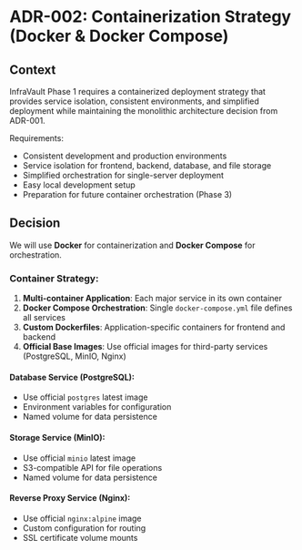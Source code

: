 # ADR-002: Containerization Strategy (Docker & Docker Compose)

## Context
InfraVault Phase 1 requires a containerized deployment strategy that provides service isolation, consistent environments, and simplified deployment while maintaining the monolithic architecture decision from ADR-001.

Requirements:
- Consistent development and production environments
- Service isolation for frontend, backend, database, and file storage
- Simplified orchestration for single-server deployment
- Easy local development setup
- Preparation for future container orchestration (Phase 3)

## Decision
We will use **Docker** for containerization and **Docker Compose** for orchestration.

### Container Strategy:
1. **Multi-container Application**: Each major service in its own container
2. **Docker Compose Orchestration**: Single `docker-compose.yml` file defines all services
3. **Custom Dockerfiles**: Application-specific containers for frontend and backend
4. **Official Base Images**: Use official images for third-party services (PostgreSQL, MinIO, Nginx)

#### Database Service (PostgreSQL):
- Use official `postgres` latest image
- Environment variables for configuration
- Named volume for data persistence

#### Storage Service (MinIO):
- Use official `minio` latest image
- S3-compatible API for file operations
- Named volume for data persistence

#### Reverse Proxy Service (Nginx):
- Use official `nginx:alpine` image
- Custom configuration for routing
- SSL certificate volume mounts